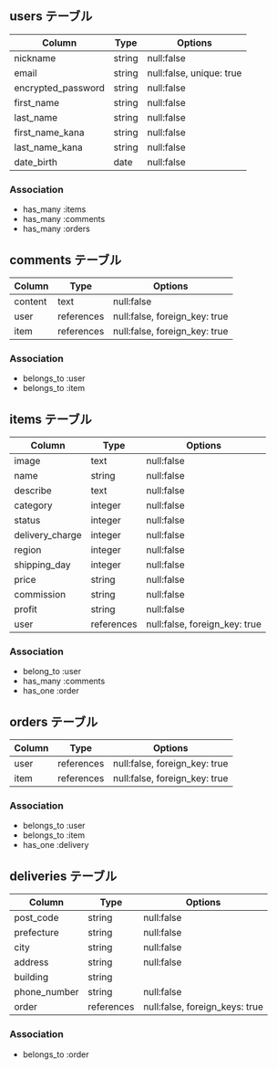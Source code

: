 ## users テーブル

| Column             | Type   | Options                  |
| ------------------ | ------ | ------------------------ |
| nickname           | string | null:false               |
| email              | string | null:false, unique: true |
| encrypted_password | string | null:false               |
| first_name         | string | null:false               |
| last_name          | string | null:false               |
| first_name_kana    | string | null:false               |
| last_name_kana     | string | null:false               |
| date_birth         | date   | null:false               |

### Association
- has_many :items
- has_many :comments
- has_many :orders



## comments テーブル

| Column   | Type       | Options                       |
| -------- | ---------- | ----------------------------- |
| content  | text       | null:false                    |
| user     | references | null:false, foreign_key: true |
| item     | references | null:false, foreign_key: true |

### Association
- belongs_to :user
- belongs_to :item



## items テーブル

| Column          | Type | Options |
| --------------- | ---------- | ----------------------------- |
| image           | text       | null:false                    |
| name            | string     | null:false                    |
| describe        | text       | null:false                    |
| category        | integer    | null:false                    |
| status          | integer    | null:false                    |
| delivery_charge | integer    | null:false                    |
| region          | integer    | null:false                    |
| shipping_day    | integer    | null:false                    |
| price           | string     | null:false                    |
| commission      | string     | null:false                    |
| profit          | string     | null:false                    |
| user            | references | null:false, foreign_key: true |

### Association
- belong_to :user
- has_many  :comments
- has_one   :order



## orders テーブル

| Column  | Type       | Options                       |
| ------- | ---------- | ----------------------------- |
| user    | references | null:false, foreign_key: true |
| item    | references | null:false, foreign_key: true |

### Association
- belongs_to :user
- belongs_to :item
- has_one    :delivery



## deliveries テーブル

| Column         | Type       | Options                        |
| -------------- | ---------- | ------------------------------ |
| post_code      | string     | null:false                     |
| prefecture     | string     | null:false                     |
| city           | string     | null:false                     |
| address        | string     | null:false                     |
| building       | string     |                                |
| phone_number   | string     | null:false                     |
| order          | references | null:false, foreign_keys: true |

### Association
- belongs_to :order
